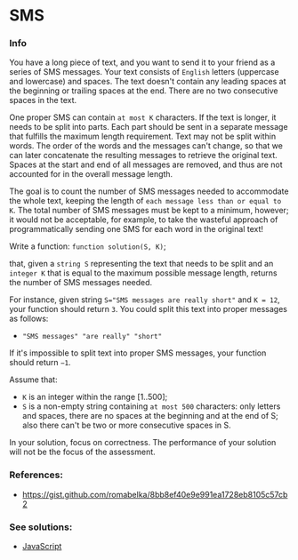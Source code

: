 # SMS

### Info

You have a long piece of text, and you want to send it to your friend as a series of SMS messages. Your text consists of `English` letters (uppercase and lowercase) and spaces. The text doesn't contain any leading spaces at the beginning or trailing spaces at the end. There are no two consecutive spaces in the text.

One proper SMS can contain `at most K` characters. If the text is longer, it needs to be split into parts. Each part should be sent in a separate message that fulfills the maximum length requirement. Text may not be split within words. The order of the words and the messages can't change, so that we can later concatenate the resulting messages to retrieve the original text. Spaces at the start and end of all messages are removed, and thus are not accounted for in the overall message length.

The goal is to count the number of SMS messages needed to accommodate the whole text, keeping the length of `each message less than or equal to K`. The total number of SMS messages must be kept to a minimum, however; it would not be acceptable, for example, to take the wasteful approach of programmatically sending one SMS for each word in the original text!

Write a function: `function solution(S, K)`;

that, given a `string S` representing the text that needs to be split and an `integer K` that is equal to the maximum possible message length, returns the number of SMS messages needed.

For instance, given string `S="SMS messages are really short"` and `K = 12`, your function should return `3`. You could split this text into proper messages as follows:

- `"SMS messages" "are really" "short"`

If it's impossible to split text into proper SMS messages, your function should return `−1`.

Assume that:

- `K` is an integer within the range [1..500];
- `S` is a non-empty string containing `at most 500` characters: only letters and spaces, there are no spaces at the beginning and at the end of S; also there can't be two or more consecutive spaces in S.

In your solution, focus on correctness. The performance of your solution will not be the focus of the assessment.

### References:

- https://gist.github.com/romabelka/8bb8ef40e9e991ea1728eb8105c57cb2

### See solutions:

- [JavaScript](javascript/sms.js)
